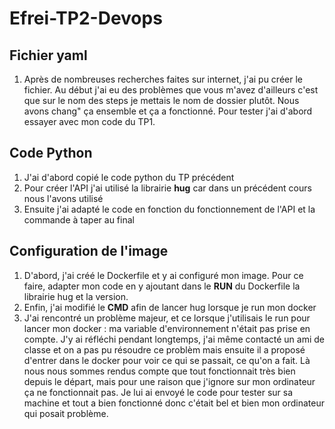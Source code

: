 # Efrei-TP2-Devops

## Fichier yaml
1. Après de nombreuses recherches faites sur internet, j'ai pu créer le fichier. Au début j'ai eu des problèmes que vous m'avez d'ailleurs c'est que sur le nom des steps je mettais le nom de dossier plutôt. Nous avons chang" ça ensemble et ça a fonctionné. Pour tester j'ai d'abord essayer avec mon code du TP1.

## Code Python
1. J'ai d'abord copié le code python du TP précédent
2. Pour créer l'API j'ai utilisé la librairie **hug** car dans un précédent cours nous l'avons utilisé 
3. Ensuite j'ai adapté le code en fonction du fonctionnement de l'API et la commande à taper au final

## Configuration de l'image
1. D'abord, j'ai créé le Dockerfile et y ai configuré mon image. Pour ce faire, adapter mon code en y ajoutant dans le **RUN** du Dockerfile la librairie hug et la version.
2. Enfin, j'ai modifié le **CMD** afin de lancer hug lorsque je run mon docker
3. J'ai rencontré un problème majeur, et ce lorsque j'utilisais le run pour lancer mon docker : ma variable d'environnement n'était pas prise en compte. J'y ai réfléchi pendant longtemps,  j'ai même contacté un ami de classe et on a pas pu résoudre ce problèm mais ensuite il a proposé d'entrer dans le docker pour voir ce qui se passait, ce qu'on a fait. Là nous nous sommes rendus compte que tout fonctionnait très bien depuis le départ, mais pour une raison que j'ignore sur mon ordinateur ça ne fonctionnait pas. Je lui ai envoyé le code pour tester sur sa machine et tout a bien fonctionné donc c'était bel et bien mon ordinateur qui posait problème.
